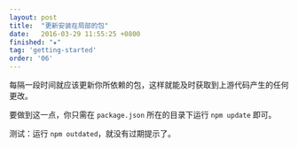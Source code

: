 ```yaml
---
layout: post
title:  "更新安装在局部的包"
date:   2016-03-29 11:55:25 +0800
finished: "★"
tag: 'getting-started'
order: '06'
---
```

每隔一段时间就应该更新你所依赖的包，这样就能及时获取到上游代码产生的任何更改。

要做到这一点，你只需在 `package.json` 所在的目录下运行 `npm update` 即可。

测试：运行 `npm outdated`，就没有过期提示了。
